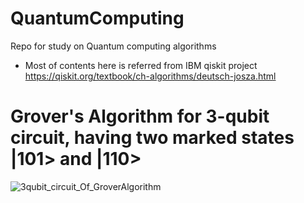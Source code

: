 # QuantumComputing
Repo for study on Quantum computing algorithms

- Most of contents here is referred from IBM qiskit project 
https://qiskit.org/textbook/ch-algorithms/deutsch-josza.html




# Grover's Algorithm for 3-qubit circuit, having two marked states |101> and |110>
![3qubit_circuit_Of_GroverAlgorithm](https://user-images.githubusercontent.com/34852540/80271458-34dc7d80-86fb-11ea-868c-bafe171bfaf9.png)

